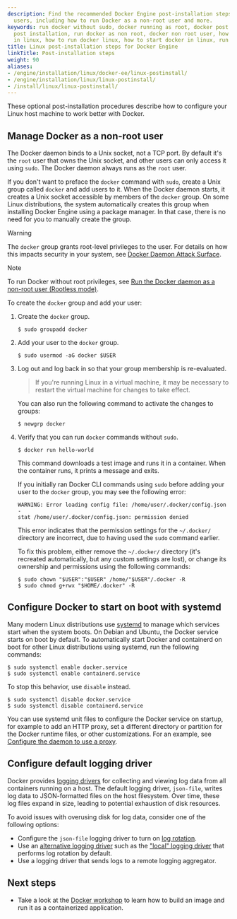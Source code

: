 ```yaml
---
description: Find the recommended Docker Engine post-installation steps for Linux
  users, including how to run Docker as a non-root user and more.
keywords: run docker without sudo, docker running as root, docker post install, docker
  post installation, run docker as non root, docker non root user, how to run docker
  in linux, how to run docker linux, how to start docker in linux, run docker on linux
title: Linux post-installation steps for Docker Engine
linkTitle: Post-installation steps
weight: 90
aliases:
- /engine/installation/linux/docker-ee/linux-postinstall/
- /engine/installation/linux/linux-postinstall/
- /install/linux/linux-postinstall/
---
```


These optional post-installation procedures describe how to configure your
Linux host machine to work better with Docker.

## Manage Docker as a non-root user

The Docker daemon binds to a Unix socket, not a TCP port. By default it's the
`root` user that owns the Unix socket, and other users can only access it using
`sudo`. The Docker daemon always runs as the `root` user.

If you don't want to preface the `docker` command with `sudo`, create a Unix
group called `docker` and add users to it. When the Docker daemon starts, it
creates a Unix socket accessible by members of the `docker` group. On some Linux
distributions, the system automatically creates this group when installing
Docker Engine using a package manager. In that case, there is no need for you to
manually create the group.

<!-- prettier-ignore -->
> [!WARNING]
>
> The `docker` group grants root-level privileges to the user. For
> details on how this impacts security in your system, see
> [Docker Daemon Attack Surface](../security/_index.md#docker-daemon-attack-surface).

> [!NOTE]
>
> To run Docker without root privileges, see
> [Run the Docker daemon as a non-root user (Rootless mode)](../security/rootless.md).

To create the `docker` group and add your user:

1. Create the `docker` group.

   ```console
   $ sudo groupadd docker
   ```

2. Add your user to the `docker` group.

   ```console
   $ sudo usermod -aG docker $USER
   ```

3. Log out and log back in so that your group membership is re-evaluated.

   > If you're running Linux in a virtual machine, it may be necessary to
   > restart the virtual machine for changes to take effect.

   You can also run the following command to activate the changes to groups:

   ```console
   $ newgrp docker
   ```

4. Verify that you can run `docker` commands without `sudo`.

   ```console
   $ docker run hello-world
   ```

   This command downloads a test image and runs it in a container. When the
   container runs, it prints a message and exits.

   If you initially ran Docker CLI commands using `sudo` before adding your user
   to the `docker` group, you may see the following error:

   ```text
   WARNING: Error loading config file: /home/user/.docker/config.json -
   stat /home/user/.docker/config.json: permission denied
   ```

   This error indicates that the permission settings for the `~/.docker/`
   directory are incorrect, due to having used the `sudo` command earlier.

   To fix this problem, either remove the `~/.docker/` directory (it's recreated
   automatically, but any custom settings are lost), or change its ownership and
   permissions using the following commands:

   ```console
   $ sudo chown "$USER":"$USER" /home/"$USER"/.docker -R
   $ sudo chmod g+rwx "$HOME/.docker" -R
   ```

## Configure Docker to start on boot with systemd

Many modern Linux distributions use [systemd](https://systemd.io/) to
manage which services start when the system boots. On Debian and Ubuntu, the
Docker service starts on boot by default. To automatically start Docker and
containerd on boot for other Linux distributions using systemd, run the
following commands:

```console
$ sudo systemctl enable docker.service
$ sudo systemctl enable containerd.service
```

To stop this behavior, use `disable` instead.

```console
$ sudo systemctl disable docker.service
$ sudo systemctl disable containerd.service
```

You can use systemd unit files to configure the Docker service on startup,
for example to add an HTTP proxy, set a different directory or partition for the
Docker runtime files, or other customizations. For an example, see
[Configure the daemon to use a proxy](/manuals/engine/daemon/proxy.md#systemd-unit-file).

## Configure default logging driver

Docker provides [logging drivers](/manuals/engine/logging/_index.md) for
collecting and viewing log data from all containers running on a host. The
default logging driver, `json-file`, writes log data to JSON-formatted files on
the host filesystem. Over time, these log files expand in size, leading to
potential exhaustion of disk resources.

To avoid issues with overusing disk for log data, consider one of the following
options:

- Configure the `json-file` logging driver to turn on
  [log rotation](/manuals/engine/logging/drivers/json-file.md).
- Use an
  [alternative logging driver](/manuals/engine/logging/configure.md#configure-the-default-logging-driver)
  such as the ["local" logging driver](/manuals/engine/logging/drivers/local.md)
  that performs log rotation by default.
- Use a logging driver that sends logs to a remote logging aggregator.

## Next steps

- Take a look at the [Docker workshop](/get-started/workshop/_index.md) to learn how to build an image and run it as a containerized application.
